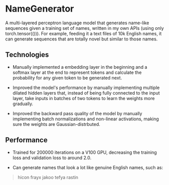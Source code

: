 # NameGenerator

A multi-layered perceptron language model that generates name-like sequences given a training set of names, written in my own APIs (using only torch.tensor(())). For example, feeding it a text files of 10k English names, it can generate sequences that are totally novel but similar to those names.

## Technologies

- Manually implemented a embedding layer in the beginning and a softmax layer at the end to represent tokens and calculate the probability for any given token to be generated next. 

- Improved the model's performance by manually implementing multiple dilated hidden layers that, instead of being fully connected to the input layer, take inputs in batches of two tokens to learn the weights more gradually.

- Improved the backward pass quality of the model by manually implementing batch normalizations and non-linear activations, making sure the weights are Gaussian-distrbuted.

## Performance

- Trained for 200000 iterations on a V100 GPU, decreasing the training loss and validation loss to around 2.0.

- Can generate names that look a lot like genuine English names, such as:

> hicon
> frayx
> jakoo
> tefya
> rastin
